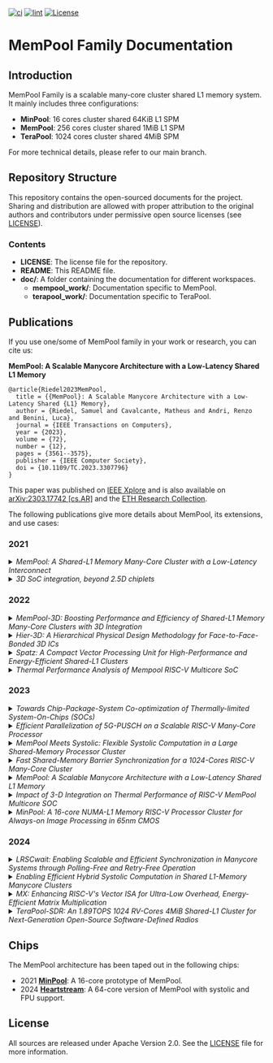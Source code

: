 [![ci](https://github.com/pulp-platform/mempool/actions/workflows/ci.yml/badge.svg)](https://github.com/pulp-platform/mempool/actions/workflows/ci.yml)
[![lint](https://github.com/pulp-platform/mempool/actions/workflows/lint.yml/badge.svg)](https://github.com/pulp-platform/mempool/actions/workflows/lint.yml)
[![License](https://img.shields.io/badge/License-Apache%202.0-blue.svg)](https://opensource.org/licenses/Apache-2.0)

# MemPool Family Documentation

## Introduction

MemPool Family is a scalable many-core cluster shared L1 memory system. It mainly includes three configurations: 
- **MinPool**: 16 cores cluster shared 64KiB L1 SPM
- **MemPool**: 256 cores cluster shared 1MiB L1 SPM
- **TeraPool**: 1024 cores cluster shared 4MiB SPM

For more technical details, please refer to our main branch.

## Repository Structure

This repository contains the open-sourced documents for the project. Sharing and distribution are allowed with proper attribution to the original authors and contributors under permissive open source licenses (see [LICENSE](LICENSE)).

### Contents

- **LICENSE**: The license file for the repository.
- **README**: This README file.
- **doc/**: A folder containing the documentation for different workspaces.
  - **mempool_work/**: Documentation specific to MemPool.
  - **terapool_work/**: Documentation specific to TeraPool.

## Publications
If you use one/some of MemPool family in your work or research, you can cite us:

**MemPool: A Scalable Manycore Architecture with a Low-Latency Shared L1 Memory**

```
@article{Riedel2023MemPool,
  title = {{MemPool}: A Scalable Manycore Architecture with a Low-Latency Shared {L1} Memory},
  author = {Riedel, Samuel and Cavalcante, Matheus and Andri, Renzo and Benini, Luca},
  journal = {IEEE Transactions on Computers},
  year = {2023},
  volume = {72},
  number = {12},
  pages = {3561--3575},
  publisher = {IEEE Computer Society},
  doi = {10.1109/TC.2023.3307796}
}
```
This paper was published on [IEEE Xplore](https://ieeexplore.ieee.org/document/10227739) and is also available on [arXiv:2303.17742 [cs.AR]](https://arxiv.org/abs/2303.17742) and the [ETH Research Collection](https://doi.org/10.3929/ethz-b-000643341).


The following publications give more details about MemPool, its extensions, and use cases:

### 2021

<details>
<summary><i>MemPool: A Shared-L1 Memory Many-Core Cluster with a Low-Latency Interconnect</i></summary>
<p>

```
@inproceedings{Cavalcante2021MemPool,
  title = {{MemPool}: A Shared-{L1} Memory Many-Core Cluster with a Low-Latency Interconnect},
  author = {Cavalcante, Matheus and Riedel, Samuel and Pullini, Antonio and Benini, Luca},
  booktitle = {2021 Design, Automation, and Test in Europe Conference and Exhibition},
  address = {Grenoble, France},
  year = {2021},
  month = mar,
  pages = {701--706},
  publisher = {IEEE},
  doi = {10.23919/DATE51398.2021.9474087}
}
```
This paper was published on [IEEE Xplore](https://ieeexplore.ieee.org/document/9474087) and is also available on [arXiv:2012.02973 [cs.AR]](https://arxiv.org/abs/2012.02973).

</p>
</details>


<details>
<summary><i>3D SoC integration, beyond 2.5D chiplets</i></summary>
<p>

```
@inproceedings{Beyne2021,
  title = {{3D} {SoC} integration, beyond {2.5D} chiplets},
  author = {Beyne, Eric and Milojevic, Dragomir and {Van Der Plas}, Geert and Beyer, Gerald},
  booktitle = {Technical Digest - International Electron Devices Meeting, IEDM},
  year = {2021},
  pages = {79--82},
  publisher = {IEEE},
  doi = {10.1109/IEDM19574.2021.9720614}
}
```
This paper was published on [IEEE Xplore](https://ieeexplore.ieee.org/document/9720614).

</p>
</details>


### 2022

<details>
<summary><i>MemPool-3D: Boosting Performance and Efficiency of Shared-L1 Memory Many-Core Clusters with 3D Integration</i></summary>
<p>

```
@inproceedings{Cavalcante2022MemPool3D,
  title = {{MemPool-3D}: Boosting Performance and Efficiency of Shared-{L1} Memory Many-Core Clusters with {3D} Integration},
  author = {Cavalcante, Matheus and Agnesina, Anthony and Riedel, Samuel and Brunion, Moritz and Garcia-Ortiz, Alberto and Milojevic, Dragomir and Catthoor, Francky and Lim, Sung Kyu and Benini, Luca},
  booktitle = {2022 Design, Automation, and Test in Europe Conference and Exhibition},
  address = {Online},
  year = {2022},
  month = mar,
  pages = {394--399},
  publisher = {IEEE},
  doi = {10.23919/DATE54114.2022.9774726}
}
```
This paper was published on [IEEE Xplore](https://ieeexplore.ieee.org/document/9774726) and is also available on [arXiv:2112.01168 [cs.AR]](https://arxiv.org/abs/2112.01168).

</p>
</details>


<details>
<summary><i>Hier-3D: A Hierarchical Physical Design Methodology for Face-to-Face-Bonded 3D ICs</i></summary>
<p>

```
@inproceedings{Agnesina2022,
  title = {{Hier-3D}: A Hierarchical Physical Design Methodology for Face-to-Face-Bonded {3D} ICs},
  author = {Agnesina, Anthony and Brunion, Moritz and Garcia-Ortiz, Alberto and Catthoor, Francky and Milojevic, Dragomir and Komalan, Manu and Cavalcante, Matheus and Riedel, Samuel and Benini, Luca and Lim, Sung Kyu},
  booktitle = {Proceedings of the ACM/IEEE International Symposium on Low Power Electronics and Design},
  address = {New York, NY, USA},
  year = {2022},
  month = aug,
  publisher = {Association for Computing Machinery},
  doi = {10.1145/3531437.3539702}
}
```
This paper was published on [ACM DL](https://dl.acm.org/doi/10.1145/3531437.3539702).


</p>
</details>


<details>
<summary><i>Spatz: A Compact Vector Processing Unit for High-Performance and Energy-Efficient Shared-L1 Clusters</i></summary>
<p>

```
@inproceedings{Cavalcante2022Spatz,
  title = {Spatz: A Compact Vector Processing Unit for High-Performance and Energy-Efficient Shared-{L1} Clusters},
  author = {Cavalcante, Matheus and W{\"{u}}thrich, Domenic and Perotti, Matteo and Riedel, Samuel and Benini, Luca},
  booktitle = {2022 IEEE/ACM International Conference On Computer Aided Design (ICCAD)},
  address = {San Diego, California, USA},
  year = {2022},
  month = oct,
  pages = {159--167},
  publisher = {Association for Computing Machinery},
  doi = {10.1145/3508352.3549367}
}
```
This paper was published on [IEEE Xplore](https://ieeexplore.ieee.org/document/10069431) and is also available on [arXiv:2207.07970 [cs.AR]](https://arxiv.org/abs/2207.07970).

</p>
</details>


<details>
<summary><i>Thermal Performance Analysis of Mempool RISC-V Multicore SoC</i></summary>
<p>

```
@article{Venkateswarlu2022,
  title = {Thermal Performance Analysis of Mempool RISC-V Multicore {SoC}},
  author = {Venkateswarlu, Sankatali and Mishra, Subrat and Oprins, Herman and Vermeersch, Bjorn and Brunion, Moritz and Han, Jun Han and Stan, Mircea R. and Weckx, Pieter and Catthoor, Francky},
  journal = {IEEE Transactions on Very Large Scale Integration (VLSI) Systems},
  year = {2022},
  volume = {30},
  number = {11},
  pages = {1668--1676},
  publisher = {IEEE},
  doi = {10.1109/TVLSI.2022.3207553}
}
```
This paper was published on [IEEE Xplore](https://ieeexplore.ieee.org/document/9905665).

</p>
</details>


### 2023

<details>
<summary><i>Towards Chip-Package-System Co-optimization of Thermally-limited System-On-Chips (SOCs)</i></summary>
<p>

```
@inproceedings{Mishra2023,
  title = {Towards Chip-Package-System Co-optimization of Thermally-limited System-On-Chips (SOCs)},
  author = {Mishra, S. and Sankatali, V. and Vermeersch, B. and Brunion, M. and Lofrano, M. and Abdi, D. and Oprins, H. and Biswas, D. and Zografos, O. and Hiblot, G. and {Van Der Plas}, G. and Weckx, P. and Hellings, G. and Myers, J. and Catthoor, F. and Ryckaert, J.},
  booktitle = {IEEE International Reliability Physics Symposium Proceedings},
  address = {Monterey, CA, USA},
  year = {2023},
  month = mar,
  publisher = {IEEE},
  doi = {10.1109/IRPS48203.2023.10117979}
}
```
This paper was published on [IEEE Xplore](https://ieeexplore.ieee.org/document/10117979).

</p>
</details>


<details>
<summary><i>Efficient Parallelization of 5G-PUSCH on a Scalable RISC-V Many-Core Processor</i></summary>
<p>

```
@inproceedings{Bertuletti2023PUSCH,
  title = {Efficient Parallelization of {5G-PUSCH} on a Scalable {RISC-V} Many-Core Processor},
  author = {Bertuletti, Marco and Zhang, Yichao and Vanelli-Coralli, Alessandro and Benini, Luca},
  booktitle = {2023 Design, Automation, and Test in Europe Conference and Exhibition},
  address = {Antwerp, Belgium},
  year = {2023},
  month = apr,
  pages = {396--401},
  publisher = {IEEE},
  doi = {10.23919/DATE56975.2023.10137247}
}
```
This paper was published on [IEEE Xplore](https://ieeexplore.ieee.org/document/10137247) and is also available on [arXiv:2210.09196 [cs.DC]](https://arxiv.org/abs/2210.09196).

</p>
</details>


<details>
<summary><i>MemPool Meets Systolic: Flexible Systolic Computation in a Large Shared-Memory Processor Cluster</i></summary>
<p>

```
@inproceedings{Riedel2023MmS,
  title = {{MemPool} Meets Systolic: Flexible Systolic Computation in a Large Shared-Memory Processor Cluster},
  author = {Riedel, Samuel and Khov, Gua Hao and Mazzola, Sergio and Cavalcante, Matheus and Andri, Renzo and Benini, Luca},
  booktitle = {2023 Design, Automation, and Test in Europe Conference and Exhibition},
  address = {Antwerp, Belgium},
  year = {2023},
  month = apr,
  pages = {503--504},
  publisher = {IEEE},
  doi = {10.23919/DATE56975.2023.10136909}
}
```
This paper was published on [IEEE Xplore](https://ieeexplore.ieee.org/document/10136909).

</p>
</details>


<details>
<summary><i>Fast Shared-Memory Barrier Synchronization for a 1024-Cores RISC-V Many-Core Cluster</i></summary>
<p>

```
@inproceedings{Bertuletti2023Barrier,
  title = {Fast Shared-Memory Barrier Synchronization for a 1024-Cores {RISC-V} Many-Core Cluster},
  author = {Bertuletti, Marco and Riedel, Samuel and Zhang, Yichao and Vanelli-Coralli, Alessandro and Benini, Luca},
  booktitle = {Embedded Computer Systems: Architectures, Modeling, and Simulation},
  editor = {Silvano, Cristina and Pilato, Christian and Reichenbach, Marc},
  address = {Samos},
  year = {2023},
  month = jul,
  pages = {241--254},
  publisher = {Springer Nature Switzerland},
  doi = {10.1007/978-3-031-46077-7_16}
}
```
This paper was published on [Springer Link](https://link.springer.com/chapter/10.1007/978-3-031-46077-7_16) and is also available on [arXiv:2307.10248 [cs.DC]](https://arxiv.org/abs/2307.10248) and the [ETH Research Collection](https://doi.org/10.3929/ethz-b-000648454).

</p>
</details>


<details>
<summary><i>MemPool: A Scalable Manycore Architecture with a Low-Latency Shared L1 Memory</i></summary>
<p>

```
@article{Riedel2023MemPool,
  title = {{MemPool}: A Scalable Manycore Architecture with a Low-Latency Shared {L1} Memory},
  author = {Riedel, Samuel and Cavalcante, Matheus and Andri, Renzo and Benini, Luca},
  journal = {IEEE Transactions on Computers},
  year = {2023},
  volume = {72},
  number = {12},
  pages = {3561--3575},
  publisher = {IEEE Computer Society},
  doi = {10.1109/TC.2023.3307796}
}
```
This paper was published on [IEEE Xplore](https://ieeexplore.ieee.org/document/10227739) and is also available on [arXiv:2303.17742 [cs.AR]](https://arxiv.org/abs/2303.17742) and the [ETH Research Collection](https://doi.org/10.3929/ethz-b-000643341).

</p>
</details>


<details>
<summary><i>Impact of 3-D Integration on Thermal Performance of RISC-V MemPool Multicore SOC</i></summary>
<p>

```
@article{Venkateswarlu2023,
  title = {Impact of 3-D Integration on Thermal Performance of {RISC-V} {MemPool} Multicore {SOC}},
  author = {Venkateswarlu, Sankatali and Mishra, Subrat and Oprins, Herman and Vermeersch, Bjorn and Brunion, Moritz and Han, Jun Han and Stan, Mircea R. and Biswas, Dwaipayan and Weckx, Pieter and Catthoor, Francky},
  journal = {IEEE Transactions on Very Large Scale Integration (VLSI) Systems},
  year = {2023},
  volume = {31},
  number = {12},
  pages = {1896-1904},
  publisher = {IEEE},
  doi = {10.1109/TVLSI.2023.3314135}
}
```
This paper was published on [IEEE Xplore](https://ieeexplore.ieee.org/document/10261872).

</p>
</details>


<details>
<summary><i>MinPool: A 16-core NUMA-L1 Memory RISC-V Processor Cluster for Always-on Image Processing in 65nm CMOS</i></summary>
<p>

```
@inproceedings{Riedel2023MinPool,
  author={Riedel, Samuel and Cavalcante, Matheus and Frouzakis, Manos and Wüthrich, Domenic and Mustafa, Enis and Billa, Arlind and Benini, Luca},
  title={{MinPool}: A 16-core {NUMA-L1} Memory {RISC-V} Processor Cluster for Always-on Image Processing in 65nm {CMOS}},
  booktitle={2023 30th IEEE International Conference on Electronics, Circuits and Systems (ICECS)},
  address = {Istanbul, Turkiye},
  year={2023},
  month=dec,
  pages={1--4},
  publisher={IEEE},
  doi={10.1109/ICECS58634.2023.10382925}
}
```
This paper was published on [IEEE Xplore](https://ieeexplore.ieee.org/document/10382925) and is also available on the [ETH Research Collection](https://doi.org/10.3929/ethz-b-000653598).

</p>
</details>

### 2024

<details>
<summary><i>LRSCwait: Enabling Scalable and Efficient Synchronization in Manycore Systems through Polling-Free and Retry-Free Operation</i></summary>
<p>

```
@article{Riedel2024LRSCwait,
      title={{LRSCwait}: Enabling Scalable and Efficient Synchronization in Manycore Systems through Polling-Free and Retry-Free Operation},
      author={Samuel Riedel and Marc Gantenbein and Alessandro Ottaviano and Torsten Hoefler and Luca Benini},
      journal={arXiv:2401.09359 [cs.AR]},
      year={2024},
      month=jan
}
```
This paper is available on [arXiv:2401.09359 [cs.AR]](https://arxiv.org/abs/2401.09359).

</p>
</details>


<details>
<summary><i>Enabling Efficient Hybrid Systolic Computation in Shared L1-Memory Manycore Clusters</i></summary>
<p>

```
@article{Mazzola2024Systolic,
      title={Enabling Efficient Hybrid Systolic Computation in Shared {L1}-Memory Manycore Clusters},
      author={Sergio Mazzola and Samuel Riedel and Luca Benini},
      journal={arXiv:2402.12986 [cs.AR]},
      year={2024},
      month=feb
}
```
This paper is available on [arXiv:2402.12986 [cs.AR]](https://arxiv.org/abs/2402.12986).

</p>
</details>

<details>
<summary><i>MX: Enhancing RISC-V's Vector ISA for Ultra-Low Overhead, Energy-Efficient Matrix Multiplication</i></summary>
<p>

```
@artical{perotti2024mx,
      title={MX: Enhancing RISC-V's Vector ISA for Ultra-Low Overhead, Energy-Efficient Matrix Multiplication}, 
      author={Matteo Perotti and Yichao Zhang and Matheus Cavalcante and Enis Mustafa and Luca Benini},
      year={2024},
      month=feb
}
```
This paper is available on [arXiv:2401.04012 [cs.AR]](https://arxiv.org/abs/2401.04012).

</p>
</details>

<details>
<summary><i>TeraPool-SDR: An 1.89TOPS 1024 RV-Cores 4MiB Shared-L1 Cluster for Next-Generation Open-Source Software-Defined Radios</i></summary>
<p>

```
@article{Yichao2024Terapool,
      title={TeraPool-SDR: An 1.89TOPS 1024 RV-Cores 4MiB Shared-L1 Cluster for Next-Generation Open-Source Software-Defined Radios},
      author={Yichao Zhang and Marco Bertuletti and Samuel Riedel and Matheus Cavalcante and Alessandro Vanelli-Coralli and Luca Benini},
      journal={arXiv:2405.04988 [cs.DC]},
      year={2024},
      month=may
}
```
This paper is available on [arXiv:2405.04988 [cs.DC]](https://arxiv.org/abs/2405.04988).

</p>
</details>


## Chips

The MemPool architecture has been taped out in the following chips:

- 2021 [**MinPool**](http://asic.ethz.ch/2021/Minpool.html): A 16-core prototype of MemPool.
- 2024 [**Heartstream**](http://asic.ethz.ch/2024/Heartstream.html): A 64-core version of MemPool with systolic and FPU support.

## License

All sources are released under Apache Version 2.0. See the [LICENSE](LICENSE) file for more information.

